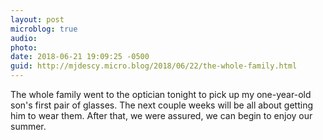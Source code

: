 ```yaml
---
layout: post
microblog: true
audio: 
photo: 
date: 2018-06-21 19:09:25 -0500
guid: http://mjdescy.micro.blog/2018/06/22/the-whole-family.html
---
```

The whole family went to the optician tonight to pick up my one-year-old son's first pair of glasses. The next couple weeks will be all about getting him to wear them. After that, we were assured, we can begin to enjoy our summer.
